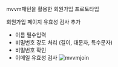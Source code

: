 

mvvm패턴을 활용한 회원가입 프로토타입


회원가입 페이지 유효성 검사 추가

- 이름 필수입력
- 비밀번호 강도 처리 (길이, 대문자, 특수문자)
- 비밀번호 확인
- 이메일 유효성 검사
![mvvmjoin](https://github.com/ellycrab/selfIntroduction/assets/54714275/f178c24b-48c6-4d6d-b301-dfb7d62c42c0)
